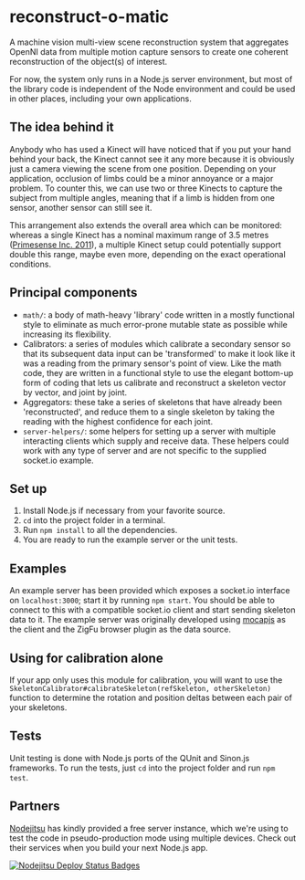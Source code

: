 # reconstruct-o-matic

A machine vision multi-view scene reconstruction system that aggregates OpenNI data from multiple motion capture sensors to create one coherent reconstruction of the object(s) of interest.

For now, the system only runs in a Node.js server environment, but most of the library code is independent of the Node environment and could be used in other places, including your own applications.

## The idea behind it
Anybody who has used a Kinect will have noticed that if you put your hand behind your back, the Kinect cannot see it any more because it is obviously just a camera viewing the scene from one position. Depending on your application, occlusion of limbs could be a minor annoyance or a major problem. To counter this, we can use two or three Kinects to capture the subject from multiple angles, meaning that if a limb is hidden from one sensor, another sensor can still see it.

This arrangement also extends the overall area which can be monitored: whereas a single Kinect has a nominal maximum range of 3.5 metres ([Primesense Inc. 2011](http://www.openni.org/wp-content/uploads/2013/02/NITE-Algorithms.pdf)), a multiple Kinect setup could potentially support double this range, maybe even more, depending on the exact operational conditions.

## Principal components
- `math/`: a body of math-heavy 'library' code written in a mostly functional style to eliminate as much error-prone mutable state as possible while increasing its flexibility.
- Calibrators: a series of modules which calibrate a secondary sensor so that its subsequent data input can be 'transformed' to make it look like it was a reading from the primary sensor's point of view. Like the math code, they are written in a functional style to use the elegant bottom-up form of coding that lets us calibrate and reconstruct a skeleton vector by vector, and joint by joint.
- Aggregators: these take a series of skeletons that have already been 'reconstructed', and reduce them to a single skeleton by taking the reading with the highest confidence for each joint.
- `server-helpers/`: some helpers for setting up a server with multiple interacting clients which supply and receive data. These helpers could work with any type of server and are not specific to the supplied socket.io example.

## Set up
1. Install Node.js if necessary from your favorite source.
2. `cd` into the project folder in a terminal.
3. Run `npm install` to all the dependencies.
4. You are ready to run the example server or the unit tests.

## Examples
An example server has been provided which exposes a socket.io interface on `localhost:3000`; start it by running `npm start`. You should be able to connect to this with a compatible socket.io client and start sending skeleton data to it. The example server was originally developed using [mocapjs](https://github.com/themasterchef/mocap.js) as the client and the ZigFu browser plugin as the data source.

## Using for calibration alone
If your app only uses this module for calibration, you will want to use the `SkeletonCalibrator#calibrateSkeleton(refSkeleton, otherSkeleton)` function to determine the rotation and position deltas between each pair of your skeletons.

## Tests
Unit testing is done with Node.js ports of the QUnit and Sinon.js frameworks. To run the tests, just `cd` into the project folder and run `npm test`.

## Partners
[Nodejitsu](https://www.nodejitsu.com/) has kindly provided a free server instance, which we're using to test the code in pseudo-production mode using multiple devices. Check out their services when you build your next Node.js app.

[![Nodejitsu Deploy Status Badges](https://webhooks.nodejitsu.com/themasterchef/reconstruct-o-matic.png)](https://webops.nodejitsu.com#nodejitsu/webhooks)